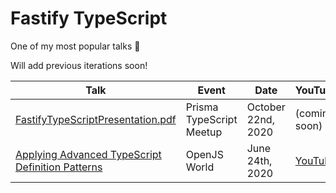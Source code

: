# Fastify TypeScript

One of my most popular talks 🎃

Will add previous iterations soon!

| Talk | Event | Date | YouTube |
| ---- | ----- | ---- | ------- |
| [FastifyTypeScriptPresentation.pdf](./FastifyTypeScriptPresentation.pdf) | Prisma TypeScript Meetup | October 22nd, 2020 | (coming soon) |
| [Applying Advanced TypeScript Definition Patterns](https://github.com/Ethan-Arrowood/applying-advanced-typescript-definition-patterns) | OpenJS World | June 24th, 2020 | [YouTube](https://www.youtube.com/watch?v=WjJdJkkriyE) |